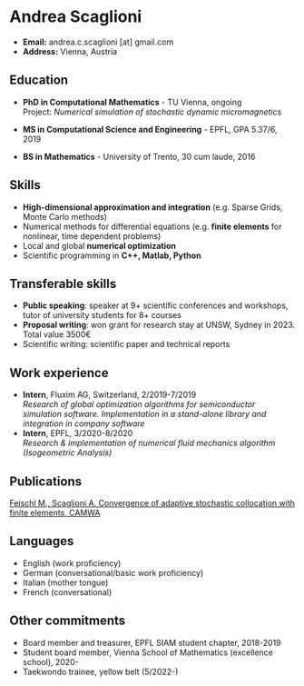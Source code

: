 # Andrea Scaglioni
- **Email:** andrea.c.scaglioni [at] gmail.com
- **Address:** Vienna, Austria

## Education

- **PhD in Computational Mathematics** - TU Vienna, ongoing <br>
  Project: *Numerical simulation of stochastic dynamic micromagnetics*

- **MS in Computational Science and Engineering** - EPFL, GPA 5.37/6, 2019

- **BS in Mathematics** - University of Trento, 30 cum laude, 2016

## Skills
-  **High-dimensional approximation and integration** (e.g. Sparse Grids, Monte Carlo methods)
-  Numerical methods for differential equations (e.g. **finite elements** for nonlinear, time dependent problems)
-  Local and global **numerical optimization**
-  Scientific programming in **C++, Matlab, Python**

## Transferable skills
-  **Public speaking**: speaker at 9+ scientific conferences and workshops, tutor of university students for 8+ courses
-  **Proposal writing**: won grant for research stay at UNSW, Sydney in 2023. Total value 3500€
-  Scientific writing: scientific paper and technical reports

## Work experience
-  **Intern**, Fluxim AG, Switzerland, 2/2019-7/2019 <br>
*Research of global optimization algorithms for semiconductor simulation software. Implementation in a stand-alone library and integration in company software*
- **Intern**, EPFL, 3/2020-8/2020 <br>
*Research & implementation of numerical fluid mechanics algorithm (Isogeometric Analysis)*

## Publications
[Feischl M., Scaglioni A. Convergence of adaptive stochastic collocation with finite elements, CAMWA](https://www.sciencedirect.com/science/article/abs/pii/S0898122121002571)

## Languages
- English (work proficiency)
- German (conversational/basic work proficiency)
- Italian (mother tongue)
- French (conversational)

## Other commitments
- Board member and treasurer, EPFL SIAM student chapter, 2018-2019
- Student board member, Vienna School of Mathematics (excellence school), 2020- 
- Taekwondo trainee, yellow belt (5/2022-)
